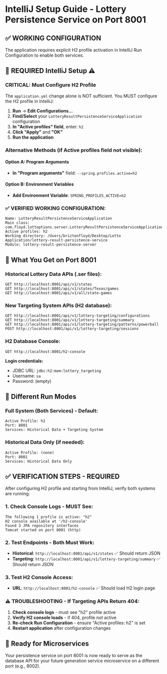 # IntelliJ Setup Guide - Lottery Persistence Service on Port 8001

## ✅ **WORKING CONFIGURATION** 
The application requires explicit H2 profile activation in IntelliJ Run Configuration to enable both services.

## 🚀 **REQUIRED IntelliJ Setup** ⚠️

### **CRITICAL: Must Configure H2 Profile**
The `application.yml` change alone is NOT sufficient. You MUST configure the H2 profile in IntelliJ:

1. **Run** → **Edit Configurations...**
2. **Find/Select** your `LotteryResultPersistenceServiceApplication` configuration
3. **In "Active profiles" field**, enter: `h2`
4. **Click "Apply"** and **"OK"**
5. **Run the application**

### **Alternative Methods** (if Active profiles field not visible):

#### **Option A: Program Arguments**
- **In "Program arguments"** field: `--spring.profiles.active=h2`

#### **Option B: Environment Variables**  
- **Add Environment Variable**: `SPRING_PROFILES_ACTIVE=h2`

### **✅ VERIFIED WORKING CONFIGURATION:**
```
Name: LotteryResultPersistenceServiceApplication
Main class: com.floyd.lottoptions.server.LotteryResultPersistenceServiceApplication  
Active profiles: h2
Working directory: /Users/briztonfloyd/Desktop/Lotto Application/lottery-result-persistence-service
Module: lottery-result-persistence-server
```

## 🎯 **What You Get on Port 8001**

### **Historical Lottery Data APIs** (.ser files):
```http
GET http://localhost:8001/api/v1/states
GET http://localhost:8001/api/v1/states/Texas/games  
GET http://localhost:8001/api/v1/all/state-games
```

### **New Targeting System APIs** (H2 database):
```http
GET http://localhost:8001/api/v1/lottery-targeting/configurations
GET http://localhost:8001/api/v1/lottery-targeting/summary
GET http://localhost:8001/api/v1/lottery-targeting/patterns/powerball
POST http://localhost:8001/api/v1/lottery-targeting/sessions
```

### **H2 Database Console**:
```http
GET http://localhost:8001/h2-console
```
**Login credentials:**
- JDBC URL: `jdbc:h2:mem:lottery_targeting`
- Username: `sa`
- Password: (empty)

## 🔄 **Different Run Modes**

### **Full System (Both Services)** - Default:
```
Active Profile: h2
Port: 8001
Services: Historical Data + Targeting System
```

### **Historical Data Only** (if needed):
```
Active Profile: (none)
Port: 8001  
Services: Historical Data Only
```

## ✅ **VERIFICATION STEPS** - REQUIRED

After configuring H2 profile and starting from IntelliJ, verify both systems are running:

### **1. Check Console Logs - MUST See:**
```
The following 1 profile is active: "h2"
H2 console available at '/h2-console'  
Found 3 JPA repository interfaces
Tomcat started on port 8001 (http)
```

### **2. Test Endpoints - Both Must Work:**
- **Historical**: `http://localhost:8001/api/v1/states` ✅ Should return JSON
- **Targeting**: `http://localhost:8001/api/v1/lottery-targeting/summary` ✅ Should return JSON

### **3. Test H2 Console Access:**
- **URL**: `http://localhost:8001/h2-console` ✅ Should load H2 login page

### **⚠️ TROUBLESHOOTING - If Targeting APIs Return 404:**
1. **Check console logs** - must see "h2" profile active
2. **Verify H2 console loads** - if 404, profile not active
3. **Re-check Run Configuration** - ensure "Active profiles: h2" is set
4. **Restart application** after configuration changes

## 🚀 **Ready for Microservices**
Your persistence service on port 8001 is now ready to serve as the database API for your future generation service microservice on a different port (e.g., 8002).
